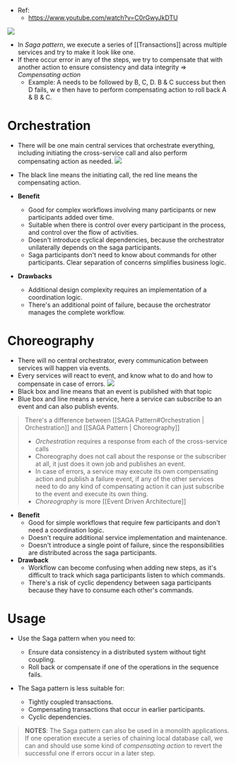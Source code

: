- Ref:
	- https://www.youtube.com/watch?v=C0rGwyJkDTU

![](https://i.imgur.com/z29TkBP.png)
- In *Saga pattern*, we execute a series of [[Transactions]] across multiple services and try to make it look like one.
- If there occur error in any of the steps, we try to compensate that with another action to ensure consistency and data integrity => *Compensating action* 
	- Example: A needs to be followed by B, C, D. B & C success but then D fails, w e then have to perform compensating action to roll back A & B & C.

# Orchestration
- There will be one main central services that orchestrate everything, including initiating the cross-service call and also perform compensating action as needed.
![](https://i.imgur.com/mqu0DSp.png)
- The black line means the initiating call, the red line means the compensating action.

- **Benefit**
	- Good for complex workflows involving many participants or new participants added over time.
	- Suitable when there is control over every participant in the process, and control over the flow of activities.
	- Doesn't introduce cyclical dependencies, because the orchestrator unilaterally depends on the saga participants.
	- Saga participants don't need to know about commands for other participants. Clear separation of concerns simplifies business logic.
- **Drawbacks**
	- Additional design complexity requires an implementation of a coordination logic.
	- There's an additional point of failure, because the orchestrator manages the complete workflow.
	 
# Choreography
- There will no central orchestrator, every communication between services will happen via events.
- Every services will react to event, and know what to do and how to compensate in case of errors.
![](https://i.imgur.com/cbihBuj.png)
- Black box and line means that an event is published with that topic
- Blue box and line means a service, here a service can subscribe to an event and can also publish events.

> There's a difference between [[SAGA Pattern#Orchestration | Orchestration]] and [[SAGA Pattern | Choreography]] 
>  - *Orchestration* requires a response from each of the cross-service calls
>  - Choreography does not call about the response or the subscriber at all, it just does it own job and publishes an event.
>  - In case of errors, a service may execute its own compensating action and publish a failure event, if any of the other services need to do any kind of compensating action it can just subscribe to the event and execute its own thing.
>  - *Choreography* is more [[Event Driven Architecture]]

- **Benefit**
	- Good for simple workflows that require few participants and don't need a coordination logic.
	- Doesn't require additional service implementation and maintenance.
	- Doesn't introduce a single point of failure, since the responsibilities are distributed across the saga participants.
- **Drawback**
	- Workflow can become confusing when adding new steps, as it's difficult to track which saga participants listen to which commands.
	- There's a risk of cyclic dependency between saga participants because they have to consume each other's commands.

# Usage
- Use the Saga pattern when you need to:
	- Ensure data consistency in a distributed system without tight coupling.
	- Roll back or compensate if one of the operations in the sequence fails.

- The Saga pattern is less suitable for:
	- Tightly coupled transactions.
	- Compensating transactions that occur in earlier participants.
	- Cyclic dependencies.

> **NOTES**: The Saga pattern can also be used in a monolith applications. If one operation execute a series of chaining local database call, we can and should use some kind of *compensating action* to revert the successful one if errors occur in a later step.
